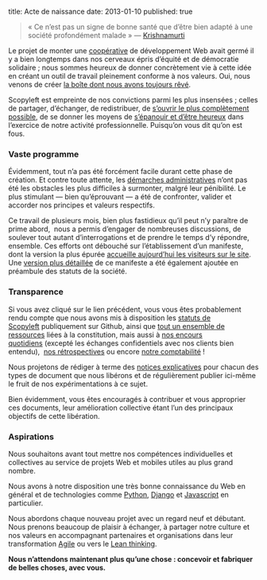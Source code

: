 title: Acte de naissance
date: 2013-01-10
published: true

> « Ce n’est pas un signe de bonne santé que d’être bien adapté à une société profondément malade » — [Krishnamurti](https://fr.wikipedia.org/wiki/Jiddu_Krishnamurti)

Le projet de monter une [coopérative](http://www.les-scop.coop/sites/fr/les-scop/qu-est-ce-qu-une-scop.html) de développement Web avait germé il y a bien longtemps dans nos cerveaux épris d’équité et de démocratie solidaire ; nous sommes heureux de donner concrètement vie à cette idée en créant un outil de travail pleinement conforme à nos valeurs. Oui, nous venons de créer [la boîte dont nous avons toujours rêvé](http://scopyleft.fr/).

Scopyleft est empreinte de nos convictions parmi les plus insensées ; celles de partager, d’échanger, de redistribuer, de [s’ouvrir le plus complètement possible](http://scopyleft.fr/transparence/), de se donner les moyens de [s’épanouir et d’être heureux](http://scopyleft.fr/bien-etre/) dans l’exercice de notre activité professionnelle. Puisqu’on vous dit qu’on est fous.

### Vaste programme

Évidemment, tout n’a pas été forcément facile durant cette phase de création. Et contre toute attente, les [démarches administratives](https://github.com/scopyleft/documentation/blob/master/incubateur/creation-scop.md) n’ont pas été les obstacles les plus difficiles à surmonter, malgré leur pénibilité. Le plus stimulant — bien qu’éprouvant — a été de confronter, valider et accorder nos principes et valeurs respectifs.

Ce travail de plusieurs mois, bien plus fastidieux qu’il peut n’y paraître de prime abord,  nous a permis d’engager de nombreuses discussions, de soulever tout autant d’interrogations et de prendre le temps d’y répondre, ensemble. Ces efforts ont débouché sur l’établissement d’un manifeste, dont la version la plus épurée [accueille aujourd’hui les visiteurs sur le site](http://scopyleft.fr/#manifeste). Une [version plus détaillée](https://github.com/scopyleft/documentation/blob/master/administratif/statuts.md#manifeste) de ce manifeste a été également ajoutée en préambule des statuts de la société.

### Transparence

Si vous avez cliqué sur le lien précédent, vous vous êtes probablement rendu compte que nous avons mis à disposition les [statuts de Scopyleft](https://github.com/scopyleft/documentation/blob/master/administratif/statuts.md) publiquement sur Github, ainsi que [tout un ensemble de ressources](https://github.com/scopyleft/documentation) liées à la constitution, mais aussi à [nos encours quotidiens](https://trello.com/board/quotidien/50879d153736d86435004cba) (excepté les échanges confidentiels avec nos clients bien entendu),  [nos rétrospectives](https://github.com/scopyleft/documentation/tree/master/pilotage/retrospectives) ou encore [notre comptabilité](https://docs.google.com/spreadsheet/ccc?key=0Al7gTbdJfUcPdFVkZ1BXdVRuMTlocFJWYjdUeU9MTmc#gid=14) !

Nous projetons de rédiger à terme des [notices explicatives](https://github.com/scopyleft/documentation#readme) pour chacun des types de document que nous libérons et de régulièrement publier ici-même le fruit de nos expérimentations à ce sujet.

Bien évidemment, vous êtes encouragés à contribuer et vous approprier ces documents, leur amélioration collective étant l’un des principaux objectifs de cette libération.

### Aspirations

Nous souhaitons avant tout mettre nos compétences individuelles et collectives au service de projets Web et mobiles utiles au plus grand nombre.

Nous avons à notre disposition une très bonne connaissance du Web en général et de technologies comme [Python](http://python.org/), [Django](http://www.djangoproject.com/) et [Javascript](https://developer.mozilla.org/fr/docs/JavaScript) en particulier.

Nous abordons chaque nouveau projet avec un regard neuf et débutant. Nous prenons beaucoup de plaisir à échanger, à partager notre culture et nos valeurs en accompagnant partenaires et organisations dans leur transformation [Agile](http://agilemanifesto.org/) ou vers le [Lean thinking](https://fr.wikipedia.org/wiki/Lean_IT).

**Nous n’attendons maintenant plus qu’une chose : concevoir et fabriquer de belles choses, avec vous.**
